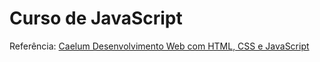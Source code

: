 # Curso de JavaScript

Referência: [Caelum Desenvolvimento Web com HTML, CSS e JavaScript](https://www.caelum.com.br/download/caelum-html-css-javascript.pdf)